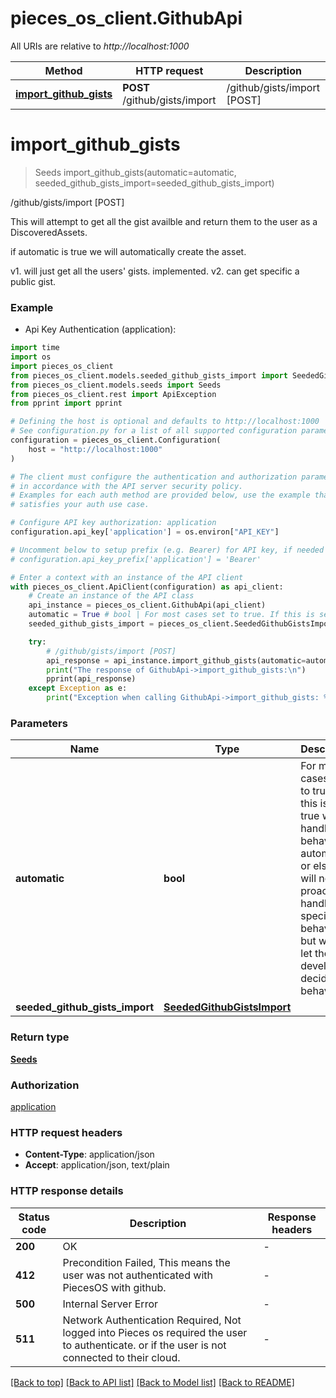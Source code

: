# pieces_os_client.GithubApi

All URIs are relative to *http://localhost:1000*

Method | HTTP request | Description
------------- | ------------- | -------------
[**import_github_gists**](GithubApi.md#import_github_gists) | **POST** /github/gists/import | /github/gists/import [POST]


# **import_github_gists**
> Seeds import_github_gists(automatic=automatic, seeded_github_gists_import=seeded_github_gists_import)

/github/gists/import [POST]

This will attempt to get all the gist availble and return them to the user as a DiscoveredAssets.

if automatic is true we will automatically create the asset.

v1. will just get all the users' gists. implemented.
v2. can get specific a public gist.

### Example

* Api Key Authentication (application):
```python
import time
import os
import pieces_os_client
from pieces_os_client.models.seeded_github_gists_import import SeededGithubGistsImport
from pieces_os_client.models.seeds import Seeds
from pieces_os_client.rest import ApiException
from pprint import pprint

# Defining the host is optional and defaults to http://localhost:1000
# See configuration.py for a list of all supported configuration parameters.
configuration = pieces_os_client.Configuration(
    host = "http://localhost:1000"
)

# The client must configure the authentication and authorization parameters
# in accordance with the API server security policy.
# Examples for each auth method are provided below, use the example that
# satisfies your auth use case.

# Configure API key authorization: application
configuration.api_key['application'] = os.environ["API_KEY"]

# Uncomment below to setup prefix (e.g. Bearer) for API key, if needed
# configuration.api_key_prefix['application'] = 'Bearer'

# Enter a context with an instance of the API client
with pieces_os_client.ApiClient(configuration) as api_client:
    # Create an instance of the API class
    api_instance = pieces_os_client.GithubApi(api_client)
    automatic = True # bool | For most cases set to true. If this is set to true we will handle the behavior automically or else we will not proactively handle specific behavior but we will let the developer decide the behavior. (optional) (default to True)
    seeded_github_gists_import = pieces_os_client.SeededGithubGistsImport() # SeededGithubGistsImport |  (optional)

    try:
        # /github/gists/import [POST]
        api_response = api_instance.import_github_gists(automatic=automatic, seeded_github_gists_import=seeded_github_gists_import)
        print("The response of GithubApi->import_github_gists:\n")
        pprint(api_response)
    except Exception as e:
        print("Exception when calling GithubApi->import_github_gists: %s\n" % e)
```



### Parameters

Name | Type | Description  | Notes
------------- | ------------- | ------------- | -------------
 **automatic** | **bool**| For most cases set to true. If this is set to true we will handle the behavior automically or else we will not proactively handle specific behavior but we will let the developer decide the behavior. | [optional] [default to True]
 **seeded_github_gists_import** | [**SeededGithubGistsImport**](SeededGithubGistsImport.md)|  | [optional] 

### Return type

[**Seeds**](Seeds.md)

### Authorization

[application](../README.md#application)

### HTTP request headers

 - **Content-Type**: application/json
 - **Accept**: application/json, text/plain

### HTTP response details
| Status code | Description | Response headers |
|-------------|-------------|------------------|
**200** | OK |  -  |
**412** | Precondition Failed, This means the user was not authenticated with PiecesOS with github. |  -  |
**500** | Internal Server Error |  -  |
**511** | Network Authentication Required, Not logged into Pieces os required the user to authenticate. or if the user is not connected to their cloud. |  -  |

[[Back to top]](#) [[Back to API list]](../README.md#documentation-for-api-endpoints) [[Back to Model list]](../README.md#documentation-for-models) [[Back to README]](../README.md)

